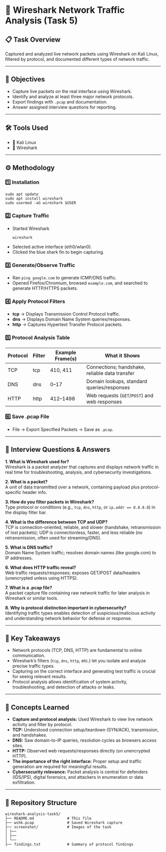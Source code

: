# 📡 Wireshark Network Traffic Analysis (Task 5)

## 📋 Task Overview
Captured and analyzed live network packets using Wireshark on Kali Linux, filtered by protocol, and documented different types of network traffic.

---

## 🎯 Objectives
- Capture live packets on the real interface using Wireshark.
- Identify and analyze at least three major network protocols.
- Export findings with `.pcap` and documentation.
- Answer assigned interview questions for reporting.

---

## 🛠️ Tools Used
- 🐧 Kali Linux
- 🔬 Wireshark

---

## ⚙️ Methodology

### 1️⃣ **Installation**

```
sudo apt update
sudo apt install wireshark
sudo usermod -aG wireshark $USER
```

### 2️⃣ **Capture Traffic**
- Started Wireshark
  ```
  wireshark
  ```
- Selected active interface (eth0/wlan0).
- Clicked the blue shark fin to begin capturing.

### 3️⃣ **Generate/Observe Traffic**
- Ran `ping google.com` to generate ICMP/DNS traffic.
- Opened Firefox/Chromium, browsed `example.com`, and searched to generate HTTP/HTTPS packets.

### 4️⃣ **Apply Protocol Filters**
- **tcp** → Displays Transmission Control Protocol traffic.
- **dns** → Displays Domain Name System queries/responses.
- **http** → Captures Hypertext Transfer Protocol packets.


### 5️⃣ **Protocol Analysis Table**

| Protocol | Filter | Example Frame(s) | What it Shows                                  |
|----------|--------|------------------|------------------------------------------------|
| TCP      | tcp    | 410, 411         | Connections; handshake, reliable data transfer  |
| DNS      | dns    | 0–17             | Domain lookups, standard queries/responses      |
| HTTP     | http   | 412–1498         | Web requests (`GET`/`POST`) and web responses   |

### 6️⃣ **Save .pcap File**
- File → Export Specified Packets → Save as `.pcap`.

---

## 📝 Interview Questions & Answers

**1. What is Wireshark used for?**  
Wireshark is a packet analyzer that captures and displays network traffic in real time for troubleshooting, analysis, and cybersecurity investigations.

**2. What is a packet?**  
A unit of data transmitted over a network, containing payload plus protocol-specific header info.

**3. How do you filter packets in Wireshark?**  
Type protocol or conditions (e.g., `tcp`, `dns`, `http`, or `ip.addr == 8.8.8.8`) in the display filter bar.

**4. What is the difference between TCP and UDP?**  
TCP is connection-oriented, reliable, and slower (handshake, retransmission of lost packets); UDP is connectionless, faster, and less reliable (no retransmission, often used for streaming/DNS).

**5. What is DNS traffic?**  
Domain Name System traffic; resolves domain names (like google.com) to IP addresses.

**6. What does HTTP traffic reveal?**  
Web traffic requests/responses; exposes GET/POST data/headers (unencrypted unless using HTTPS).

**7. What is a .pcap file?**  
A packet capture file containing raw network traffic for later analysis in Wireshark or similar tools.

**8. Why is protocol distinction important in cybersecurity?**  
Identifying traffic types enables detection of suspicious/malicious activity and understanding network behavior for defense or response.

---

## 🚀 Key Takeaways

- Network protocols (TCP, DNS, HTTP) are fundamental to online communication.
- Wireshark’s filters (`tcp`, `dns`, `http`, etc.) let you isolate and analyze precise traffic types.
- Capturing on the correct interface and generating test traffic is crucial for seeing relevant results.
- Protocol analysis allows identification of system activity, troubleshooting, and detection of attacks or leaks.

---

## 🧠 Concepts Learned

- **Capture and protocol analysis:** Used Wireshark to view live network activity and filter by protocol.
- **TCP:** Understood connection setup/teardown (SYN/ACK), transmission, and handshakes.
- **DNS:** Saw domain-to-IP queries, resolution cycles as browsers access sites.
- **HTTP:** Observed web requests/responses directly (on unencrypted HTTP).
- **The importance of the right interface:** Proper setup and traffic generation are required for meaningful results.
- **Cybersecurity relevance:** Packet analysis is central for defenders (IDS/IPS), digital forensics, and attackers in enumeration or data exfiltration.

---

## 📂 Repository Structure

```
wireshark-analysis-task5/
├── README.md               # This file
├── wshk.pcap               # Saved Wireshark capture
├── screenshot/             # Images of the task
│ ├── 
│ ├── 
│ └── 
├── findings.txt            # Summary of protocol findings
```
